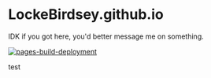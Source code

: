 # LockeBirdsey.github.io
IDK if you got here, you'd better message me on something.


[![pages-build-deployment](https://github.com/LockeBirdsey/LockeBirdsey.github.io/actions/workflows/pages/pages-build-deployment/badge.svg)](https://github.com/LockeBirdsey/LockeBirdsey.github.io/actions/workflows/pages/pages-build-deployment)

test
